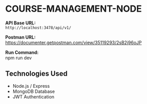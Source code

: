 # COURSE-MANAGEMENT-NODE

**API Base URL:**  
`http://localhost:3478/api/v1/`

**Postman URL:**  
https://documenter.getpostman.com/view/35119293/2sB2j96oJP

**Run Command:**  
npm run dev

## Technologies Used

- Node.js / Express
- MongoDB Database
- JWT Authentication